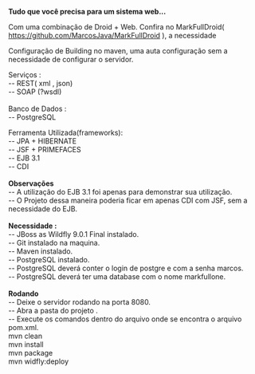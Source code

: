 <b>Tudo que você precisa para um sistema web... </b><br>

Com uma combinação de Droid + Web. 
Confira no MarkFullDroid( https://github.com/MarcosJava/MarkFullDroid ), a necessidade 

Configuração de Building no maven, uma auta configuração sem a necessidade de configurar o servidor. 

Serviços : <br>
 -- REST( xml , json)<br>
 -- SOAP (?wsdl) <br>
<br>
Banco de Dados :<br>
 -- PostgreSQL <br>

Ferramenta Utilizada(frameworks):<br>
 -- JPA + HIBERNATE<br>
 -- JSF + PRIMEFACES<br>
 -- EJB 3.1<br>
 -- CDI<br>
 <br>
<b> Observações </b><br>
-- A utilização do EJB 3.1 foi apenas para demonstrar sua utilização. <br>
-- O Projeto dessa maneira poderia ficar em apenas CDI com JSF, sem a necessidade do EJB. <br>
 <br>
 <b> Necessidade :</b><br>
 -- JBoss as Wildfly  9.0.1 Final  instalado.<br>
 -- Git instalado na maquina.<br>
 -- Maven instalado.<br>
 -- PostgreSQL instalado.<br>
 -- PostgreSQL deverá conter o login de postgre e com a senha marcos. <br>
 -- PostgreSQL deverá ter uma database com o nome markfullone.<br>
<br>
<b> Rodando </b><br>
-- Deixe o servidor rodando na porta 8080.<br>
-- Abra a pasta do projeto .<br>
-- Execute os comandos dentro do arquivo onde se encontra o arquivo pom.xml.<br>
mvn clean<br>
mvn install <br>
mvn package <br>
mvn widfly:deploy<br>
